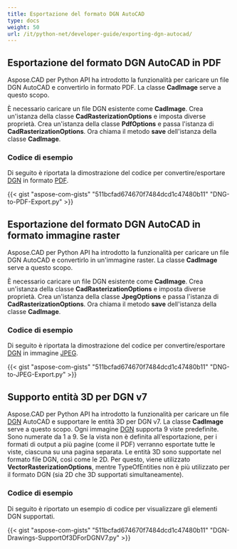 ```yaml
---
title: Esportazione del formato DGN AutoCAD
type: docs
weight: 50
url: /it/python-net/developer-guide/exporting-dgn-autocad/
---
```


## **Esportazione del formato DGN AutoCAD in PDF**

Aspose.CAD per Python API ha introdotto la funzionalità per caricare un file DGN AutoCAD e convertirlo in formato PDF. La classe **CadImage** serve a questo scopo.

È necessario caricare un file DGN esistente come **CadImage**. Crea un'istanza della classe **CadRasterizationOptions** e imposta diverse proprietà. Crea un'istanza della classe **PdfOptions** e passa l'istanza di **CadRasterizationOptions**. Ora chiama il metodo **save** dell'istanza della classe **CadImage**.

### Codice di esempio

Di seguito è riportata la dimostrazione del codice per convertire/esportare [DGN](https://docs.fileformat.com/cad/dgn/) in formato [PDF](https://docs.fileformat.com/pdf/).


{{< gist "aspose-com-gists" "511bcfad674670f7484dcd1c47480b11" "DNG-to-PDF-Export.py" >}}


## **Esportazione del formato DGN AutoCAD in formato immagine raster**

Aspose.CAD per Python API ha introdotto la funzionalità per caricare un file DGN AutoCAD e convertirlo in un'immagine raster. La classe **CadImage** serve a questo scopo.

È necessario caricare un file DGN esistente come **CadImage**. Crea un'istanza della classe **CadRasterizationOptions** e imposta diverse proprietà. Crea un'istanza della classe **JpegOptions** e passa l'istanza di **CadRasterizationOptions**. Ora chiama il metodo **save** dell'istanza della classe **CadImage**.

### Codice di esempio

Di seguito è riportata la dimostrazione del codice per convertire/esportare [DGN](https://docs.fileformat.com/cad/dgn/) in immagine [JPEG](https://docs.fileformat.com/image/jpeg/).

{{< gist "aspose-com-gists" "511bcfad674670f7484dcd1c47480b11" "DNG-to-JPEG-Export.py" >}}

## **Supporto entità 3D per DGN v7**

Aspose.CAD per Python API ha introdotto la funzionalità per caricare un file [DGN](https://docs.fileformat.com/cad/dgn/) AutoCAD e supportare le entità 3D per DGN v7. La classe **CadImage** serve a questo scopo. Ogni immagine [DGN](https://docs.fileformat.com/cad/dgn/) supporta 9 viste predefinite. Sono numerate da 1 a 9. Se la vista non è definita all'esportazione, per i formati di output a più pagine (come il PDF) verranno esportate tutte le viste, ciascuna su una pagina separata. Le entità 3D sono supportate nel formato file DGN, così come le 2D. Per questo, viene utilizzato **VectorRasterizationOptions**, mentre TypeOfEntities non è più utilizzato per il formato DGN (sia 2D che 3D supportati simultaneamente).

### Codice di esempio

Di seguito è riportato un esempio di codice per visualizzare gli elementi DGN supportati.


{{< gist "aspose-com-gists" "511bcfad674670f7484dcd1c47480b11" "DGN-Drawings-SupportOf3DForDGNV7.py" >}}
